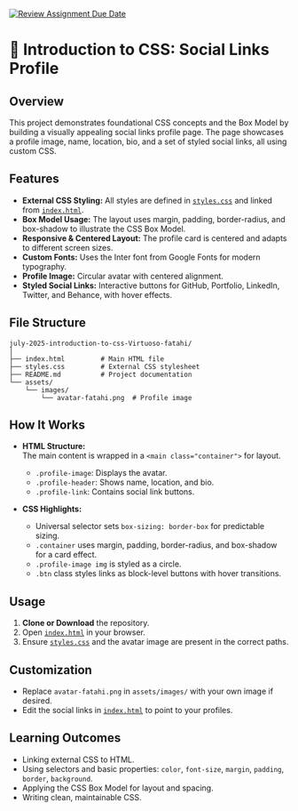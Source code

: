 [![Review Assignment Due Date](https://classroom.github.com/assets/deadline-readme-button-22041afd0340ce965d47ae6ef1cefeee28c7c493a6346c4f15d667ab976d596c.svg)](https://classroom.github.com/a/RyEig_hB)

# 🎨 Introduction to CSS: Social Links Profile

## Overview

This project demonstrates foundational CSS concepts and the Box Model by building a visually appealing social links profile page. The page showcases a profile image, name, location, bio, and a set of styled social links, all using custom CSS.

## Features

- **External CSS Styling:** All styles are defined in [`styles.css`](july-2025-introduction-to-css-Virtuoso-fatahi/styles.css) and linked from [`index.html`](july-2025-introduction-to-css-Virtuoso-fatahi/index.html).
- **Box Model Usage:** The layout uses margin, padding, border-radius, and box-shadow to illustrate the CSS Box Model.
- **Responsive & Centered Layout:** The profile card is centered and adapts to different screen sizes.
- **Custom Fonts:** Uses the Inter font from Google Fonts for modern typography.
- **Profile Image:** Circular avatar with centered alignment.
- **Styled Social Links:** Interactive buttons for GitHub, Portfolio, LinkedIn, Twitter, and Behance, with hover effects.

## File Structure

```
july-2025-introduction-to-css-Virtuoso-fatahi/
│
├── index.html         # Main HTML file
├── styles.css         # External CSS stylesheet
├── README.md          # Project documentation
└── assets/
    └── images/
        └── avatar-fatahi.png  # Profile image
```

## How It Works

- **HTML Structure:**  
  The main content is wrapped in a `<main class="container">` for layout.  
  - `.profile-image`: Displays the avatar.  
  - `.profile-header`: Shows name, location, and bio.  
  - `.profile-link`: Contains social link buttons.

- **CSS Highlights:**  
  - Universal selector sets `box-sizing: border-box` for predictable sizing.
  - `.container` uses margin, padding, border-radius, and box-shadow for a card effect.
  - `.profile-image img` is styled as a circle.
  - `.btn` class styles links as block-level buttons with hover transitions.

## Usage

1. **Clone or Download** the repository.
2. Open [`index.html`](july-2025-introduction-to-css-Virtuoso-fatahi/index.html) in your browser.
3. Ensure [`styles.css`](july-2025-introduction-to-css-Virtuoso-fatahi/styles.css) and the avatar image are present in the correct paths.

## Customization

- Replace `avatar-fatahi.png` in `assets/images/` with your own image if desired.
- Edit the social links in [`index.html`](july-2025-introduction-to-css-Virtuoso-fatahi/index.html) to point to your profiles.

## Learning Outcomes

- Linking external CSS to HTML.
- Using selectors and basic properties: `color`, `font-size`, `margin`, `padding`, `border`, `background`.
- Applying the CSS Box Model for layout and spacing.
- Writing clean, maintainable CSS.
